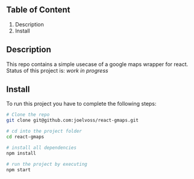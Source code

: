 ## Table of Content
1. Description
2. Install

## Description

This repo contains a simple usecase of a google maps wrapper for react.
Status of this project is: *work in progress*

## Install

To run this project you have to complete the following steps:

```bash
# Clone the repo
git clone git@github.com:joelvoss/react-gmaps.git

# cd into the project folder
cd react-gmaps

# install all dependencies
npm install

# run the project by executing
npm start
```